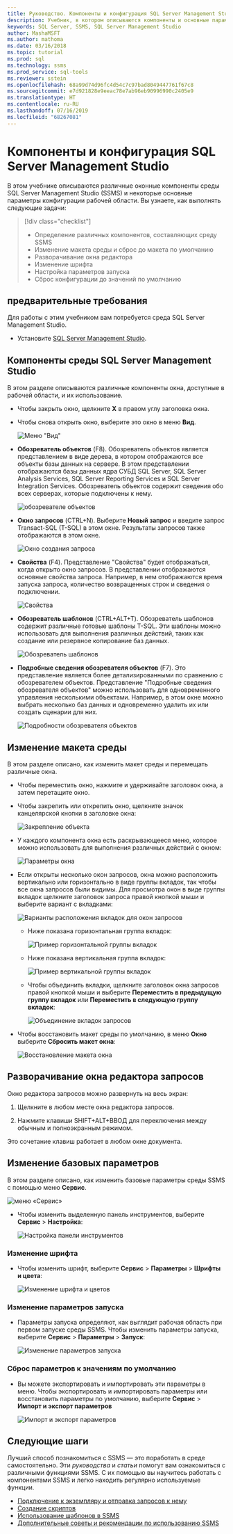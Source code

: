 ```yaml
---
title: Руководство. Компоненты и конфигурация SQL Server Management Studio
description: Учебник, в котором описываются компоненты и основные параметры конфигурации среды SQL Server Management Studio.
keywords: SQL Server, SSMS, SQL Server Management Studio
author: MashaMSFT
ms.author: mathoma
ms.date: 03/16/2018
ms.topic: tutorial
ms.prod: sql
ms.technology: ssms
ms.prod_service: sql-tools
ms.reviewer: sstein
ms.openlocfilehash: 68a99d74d96fc4d54c7c97bad8049447761f67c8
ms.sourcegitcommit: e7d921828e9eeac78e7ab96eb90996990c2405e9
ms.translationtype: HT
ms.contentlocale: ru-RU
ms.lasthandoff: 07/16/2019
ms.locfileid: "68267081"
---
```

# <a name="sql-server-management-studio-components-and-configuration"></a>Компоненты и конфигурация SQL Server Management Studio

В этом учебнике описываются различные оконные компоненты среды SQL Server Management Studio (SSMS) и некоторые основные параметры конфигурации рабочей области. Вы узнаете, как выполнять следующие задачи: 

> [!div class="checklist"]
> * Определение различных компонентов, составляющих среду SSMS
> * Изменение макета среды и сброс до макета по умолчанию
> * Разворачивание окна редактора
> * Изменение шрифта
> * Настройка параметров запуска
> * Сброс конфигурации до значений по умолчанию

## <a name="prerequisites"></a>предварительные требования

Для работы с этим учебником вам потребуется среда SQL Server Management Studio.  

* Установите [SQL Server Management Studio](https://docs.microsoft.com/sql/ssms/download-sql-server-management-studio-ssms).

## <a name="sql-server-management-studio-components"></a>Компоненты среды SQL Server Management Studio

В этом разделе описываются различные компоненты окна, доступные в рабочей области, и их использование.

* Чтобы закрыть окно, щелкните **X** в правом углу заголовка окна.
* Чтобы снова открыть окно, выберите это окно в меню **Вид**.

    ![Меню "Вид"](media/ssms-configuration/viewmenu.png)

* **Обозреватель объектов** (F8). Обозреватель объектов является представлением в виде дерева, в котором отображаются все объекты базы данных на сервере. В этом представлении отображаются базы данных ядра СУБД SQL Server, SQL Server Analysis Services, SQL Server Reporting Services и SQL Server Integration Services. Обозреватель объектов содержит сведения обо всех серверах, которые подключены к нему. 

    ![обозревателе объектов](media/ssms-configuration/objectexplorer.png)
* **Окно запросов** (CTRL+N). Выберите **Новый запрос** и введите запрос Transact-SQL (T-SQL) в этом окне. Результаты запросов также отображаются в этом окне.

    ![Окно создания запроса](media/ssms-configuration/newquery.png)

* **Свойства** (F4). Представление "Свойства" будет отображаться, когда открыто окно запросов. В представлении отображаются основные свойства запроса. Например, в нем отображаются время запуска запроса, количество возвращенных строк и сведения о подключении.  

    ![Свойства](media/ssms-configuration/properties.png)

* **Обозреватель шаблонов** (CTRL+ALT+T). Обозреватель шаблонов содержит различные готовые шаблоны T-SQL. Эти шаблоны можно использовать для выполнения различных действий, таких как создание или резервное копирование баз данных. 

    ![Обозреватель шаблонов](media/ssms-configuration/templates.png)

* **Подробные сведения обозревателя объектов** (F7). Это представление является более детализированными по сравнению с обозревателем объектов. Представление "Подробные сведения обозревателя объектов" можно использовать для одновременного управления несколькими объектами. Например, в этом окне можно выбрать несколько баз данных и одновременно удалить их или создать сценарии для них. 

    ![Подробности обозревателя объектов](media/ssms-configuration/objectexplorerdetails.PNG) 

## <a name="change-the-environment-layout"></a>Изменение макета среды 

В этом разделе описано, как изменить макет среды и перемещать различные окна. 

* Чтобы переместить окно, нажмите и удерживайте заголовок окна, а затем перетащите окно. 
* Чтобы закрепить или открепить окно, щелкните значок канцелярской кнопки в заголовке окна:

    ![Закрепление объекта](media/ssms-configuration/pushpin.png)

* У каждого компонента окна есть раскрывающееся меню, которое можно использовать для выполнения различных действий с окном: 

    ![Параметры окна](media/ssms-configuration/windowoptions.png)

* Если открыты несколько окон запросов, окна можно расположить вертикально или горизонтально в виде группы вкладок, так чтобы все окна запросов были видимы. Для просмотра окон в виде группы вкладок щелкните заголовок запроса правой кнопкой мыши и выберите вариант с вкладками:

    ![Варианты расположения вкладок для окон запросов](media/ssms-configuration/querytabbedoptions.png)

    * Ниже показана горизонтальная группа вкладок:

      ![Пример горизонтальной группы вкладок](media/ssms-configuration/horizontaltab.png)

    * Ниже показана вертикальная группа вкладок:

      ![Пример вертикальной группы вкладок](media/ssms-configuration/verticaltabgroup.png)

    * Чтобы объединить вкладки, щелкните заголовок окна запросов правой кнопкой мыши и выберите **Переместить в предыдущую группу вкладок** или **Переместить в следующую группу вкладок**:

      ![Объединение вкладок запросов](media/ssms-configuration/mergetabgroups.png)

* Чтобы восстановить макет среды по умолчанию, в меню **Окно** выберите **Сбросить макет окна**:

    ![Восстановление макета окна](media/ssms-configuration/resetwindowlayout.png)

## <a name="maximize-query-editor"></a>Разворачивание окна редактора запросов

Окно редактора запросов можно развернуть на весь экран:

1. Щелкните в любом месте окна редактора запросов.

2. Нажмите клавиши SHIFT+ALT+ВВОД для переключения между обычным и полноэкранным режимом. 

Это сочетание клавиш работает в любом окне документа. 

## <a name="change-basic-settings"></a>Изменение базовых параметров

В этом разделе описано, как изменить базовые параметры среды SSMS с помощью меню **Сервис**.

  ![меню «Сервис»](media/ssms-configuration/tools.png)

* Чтобы изменить выделенную панель инструментов, выберите **Сервис** > **Настройка**:

    ![Настройка панели инструментов](media/ssms-configuration/toolbar.png)

### <a name="change-the-font"></a>Изменение шрифта

* Чтобы изменить шрифт, выберите **Сервис** > **Параметры** > **Шрифты и цвета**:

     ![Изменение шрифта и цветов](media/ssms-configuration/fontsandcolors.png)

### <a name="change-startup-options"></a>Изменение параметров запуска

* Параметры запуска определяют, как выглядит рабочая область при первом запуске среды SSMS. Чтобы изменить параметры запуска, выберите **Сервис** > **Параметры** > **Запуск**:

    ![Изменение параметров запуска](media/ssms-configuration/startup.png)

### <a name="reset-settings-to-the-default"></a>Сброс параметров к значениям по умолчанию

* Вы можете экспортировать и импортировать эти параметры в меню. Чтобы экспортировать и импортировать параметры или восстановить параметры по умолчанию, выберите **Сервис** > **Импорт и экспорт параметров** 

    ![Импорт и экспорт параметров](media/ssms-configuration/settings.png)

## <a name="next-steps"></a>Следующие шаги

Лучший способ познакомиться с SSMS — это поработать в среде самостоятельно. Эти *руководства* и *статьи* помогут вам ознакомиться с различными функциями SSMS.  С их помощью вы научитесь работать с компонентами SSMS и легко находить регулярно используемые функции.

* [Подключение к экземпляру и отправка запросов к нему](connect-query-sql-server.md)
* [Создание скриптов](scripting-ssms.md)
* [Использование шаблонов в SSMS](../template/templates-ssms.md)
* [Дополнительные советы и рекомендации по использованию SSMS](ssms-tricks.md)
